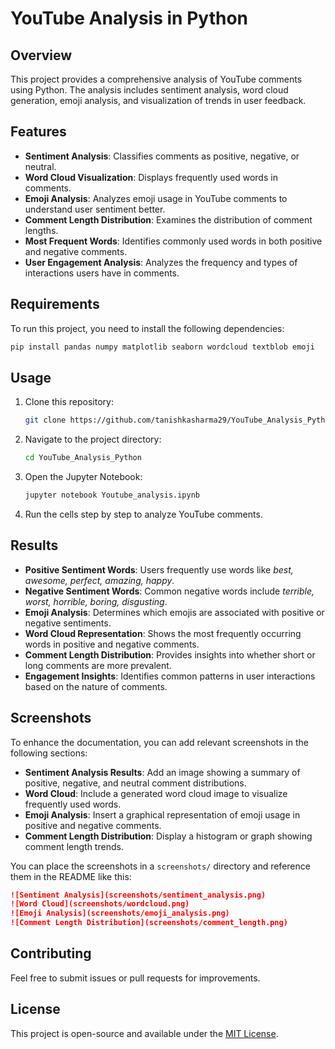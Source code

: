 # YouTube Analysis in Python

## Overview
This project provides a comprehensive analysis of YouTube comments using Python. The analysis includes sentiment analysis, word cloud generation, emoji analysis, and visualization of trends in user feedback.

## Features
- **Sentiment Analysis**: Classifies comments as positive, negative, or neutral.
- **Word Cloud Visualization**: Displays frequently used words in comments.
- **Emoji Analysis**: Analyzes emoji usage in YouTube comments to understand user sentiment better.
- **Comment Length Distribution**: Examines the distribution of comment lengths.
- **Most Frequent Words**: Identifies commonly used words in both positive and negative comments.
- **User Engagement Analysis**: Analyzes the frequency and types of interactions users have in comments.

## Requirements
To run this project, you need to install the following dependencies:
```bash
pip install pandas numpy matplotlib seaborn wordcloud textblob emoji
```

## Usage
1. Clone this repository:
   ```bash
   git clone https://github.com/tanishkasharma29/YouTube_Analysis_Python.git
   ```
2. Navigate to the project directory:
   ```bash
   cd YouTube_Analysis_Python
   ```
3. Open the Jupyter Notebook:
   ```bash
   jupyter notebook Youtube_analysis.ipynb
   ```
4. Run the cells step by step to analyze YouTube comments.

## Results
- **Positive Sentiment Words**: Users frequently use words like *best, awesome, perfect, amazing, happy*.
- **Negative Sentiment Words**: Common negative words include *terrible, worst, horrible, boring, disgusting*.
- **Emoji Analysis**: Determines which emojis are associated with positive or negative sentiments.
- **Word Cloud Representation**: Shows the most frequently occurring words in positive and negative comments.
- **Comment Length Distribution**: Provides insights into whether short or long comments are more prevalent.
- **Engagement Insights**: Identifies common patterns in user interactions based on the nature of comments.

## Screenshots
To enhance the documentation, you can add relevant screenshots in the following sections:
- **Sentiment Analysis Results**: Add an image showing a summary of positive, negative, and neutral comment distributions.
- **Word Cloud**: Include a generated word cloud image to visualize frequently used words.
- **Emoji Analysis**: Insert a graphical representation of emoji usage in positive and negative comments.
- **Comment Length Distribution**: Display a histogram or graph showing comment length trends.

You can place the screenshots in a `screenshots/` directory and reference them in the README like this:
```markdown
![Sentiment Analysis](screenshots/sentiment_analysis.png)
![Word Cloud](screenshots/wordcloud.png)
![Emoji Analysis](screenshots/emoji_analysis.png)
![Comment Length Distribution](screenshots/comment_length.png)
```

## Contributing
Feel free to submit issues or pull requests for improvements.

## License
This project is open-source and available under the [MIT License](LICENSE).

